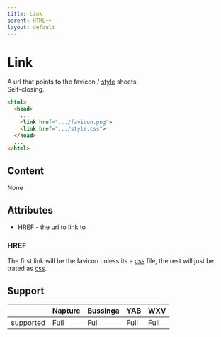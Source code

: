 ```yaml
---
title: Link
parent: HTML++
layout: default
---
```

# Link
A url that points to the favicon / [style](../css-3.25/index.md) sheets.\
Self-closing.

```html
<html>
  <head>
    ...
    <link href=".../favicon.png">
    <link href=".../style.css">
  </head>
  ...
</html>
```

## Content
None

## Attributes
- HREF - the url to link to

### HREF
The first link will be the favicon unless its a [css](../css-3.25/index.md) file, the rest will just be trated as [css](../css-3.25/index.md).

## Support

|           | Napture | Bussinga | YAB  | WXV  |
| --------- | ------- | -------- | ---- | ---- |
| supported | Full    | Full     | Full | Full |